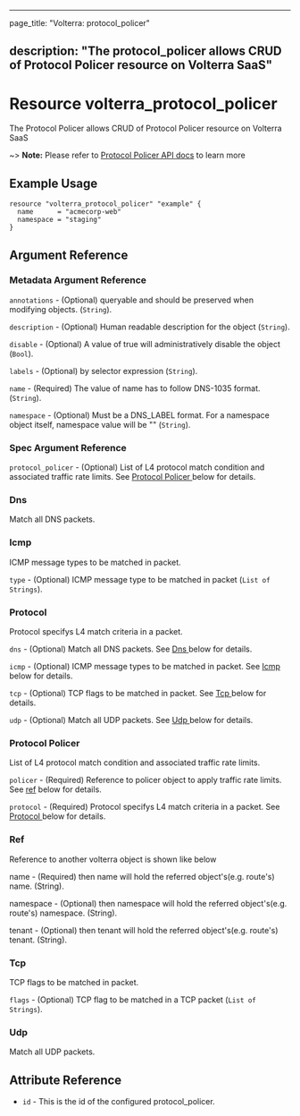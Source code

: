 ---

page_title: "Volterra: protocol_policer"

description: "The protocol_policer allows CRUD of Protocol Policer resource on Volterra SaaS"
---------------------------------------------------------------------------------------------

Resource volterra_protocol_policer
==================================

The Protocol Policer allows CRUD of Protocol Policer resource on Volterra SaaS

~> **Note:** Please refer to [Protocol Policer API docs](https://docs.cloud.f5.com/docs/api/protocol-policer) to learn more

Example Usage
-------------

```hcl
resource "volterra_protocol_policer" "example" {
  name      = "acmecorp-web"
  namespace = "staging"
}

```

Argument Reference
------------------

### Metadata Argument Reference

`annotations` - (Optional) queryable and should be preserved when modifying objects. (`String`).

`description` - (Optional) Human readable description for the object (`String`).

`disable` - (Optional) A value of true will administratively disable the object (`Bool`).

`labels` - (Optional) by selector expression (`String`).

`name` - (Required) The value of name has to follow DNS-1035 format. (`String`).

`namespace` - (Optional) Must be a DNS_LABEL format. For a namespace object itself, namespace value will be "" (`String`).

### Spec Argument Reference

`protocol_policer` - (Optional) List of L4 protocol match condition and associated traffic rate limits. See [Protocol Policer ](#protocol-policer) below for details.

### Dns

Match all DNS packets.

### Icmp

ICMP message types to be matched in packet.

`type` - (Optional) ICMP message type to be matched in packet (`List of Strings`).

### Protocol

Protocol specifys L4 match criteria in a packet.

`dns` - (Optional) Match all DNS packets. See [Dns ](#dns) below for details.

`icmp` - (Optional) ICMP message types to be matched in packet. See [Icmp ](#icmp) below for details.

`tcp` - (Optional) TCP flags to be matched in packet. See [Tcp ](#tcp) below for details.

`udp` - (Optional) Match all UDP packets. See [Udp ](#udp) below for details.

### Protocol Policer

List of L4 protocol match condition and associated traffic rate limits.

`policer` - (Required) Reference to policer object to apply traffic rate limits. See [ref](#ref) below for details.

`protocol` - (Required) Protocol specifys L4 match criteria in a packet. See [Protocol ](#protocol) below for details.

### Ref

Reference to another volterra object is shown like below

name - (Required) then name will hold the referred object's(e.g. route's) name. (String).

namespace - (Optional) then namespace will hold the referred object's(e.g. route's) namespace. (String).

tenant - (Optional) then tenant will hold the referred object's(e.g. route's) tenant. (String).

### Tcp

TCP flags to be matched in packet.

`flags` - (Optional) TCP flag to be matched in a TCP packet (`List of Strings`).

### Udp

Match all UDP packets.

Attribute Reference
-------------------

-	`id` - This is the id of the configured protocol_policer.
